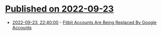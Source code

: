 # [Published on 2022-09-23](index.md)

* [2022-09-23, 22:40:00](https://tech.slashdot.org/story/22/09/23/2045208/fitbit-accounts-are-being-replaced-by-google-accounts?utm_source=rss1.0mainlinkanon&utm_medium=feed) - [Fitbit Accounts Are Being Replaced By Google Accounts](https://tech.slashdot.org/story/22/09/23/2045208/fitbit-accounts-are-being-replaced-by-google-accounts?utm_source=rss1.0mainlinkanon&utm_medium=feed)
